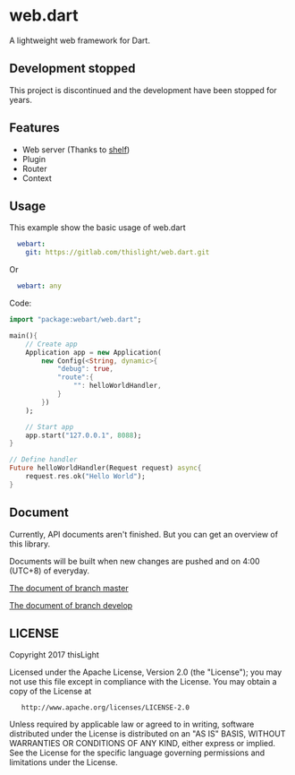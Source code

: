# web.dart
  A lightweight web framework for Dart.

## Development stopped

This project is discontinued and the development have been stopped for years.

## Features
- Web server (Thanks to [shelf](https://pub.dartlang.org/packages/shelf))
- Plugin
- Router
- Context

## Usage
This example show the basic usage of web.dart

````yaml
  webart:
    git: https://gitlab.com/thislight/web.dart.git
````

Or

````yaml
  webart: any
````

Code:

````dart
import "package:webart/web.dart";

main(){
    // Create app
    Application app = new Application(
        new Config(<String, dynamic>{
            "debug": true,
            "route":{
                "": helloWorldHandler,
            }
        })
    );

    // Start app
    app.start("127.0.0.1", 8088);
}

// Define handler
Future helloWorldHandler(Request request) async{
    request.res.ok("Hello World");
}
````

## Document
Currently, API documents aren't finished. But you can get an overview of this library.  

Documents will be built when new changes are pushed and on 4:00 (UTC+8) of everyday.

[The document of branch master](https://thislight.gitlab.io/web.dart/doc/api)


[The document of branch develop](https://thislight.gitlab.io/web.dart/develop/doc/api)

## LICENSE
Copyright 2017 thisLight

   Licensed under the Apache License, Version 2.0 (the "License");
   you may not use this file except in compliance with the License.
   You may obtain a copy of the License at

       http://www.apache.org/licenses/LICENSE-2.0

   Unless required by applicable law or agreed to in writing, software
   distributed under the License is distributed on an "AS IS" BASIS,
   WITHOUT WARRANTIES OR CONDITIONS OF ANY KIND, either express or implied.
   See the License for the specific language governing permissions and
   limitations under the License.
